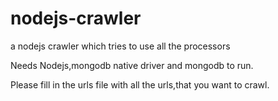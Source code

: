 nodejs-crawler
==============

a nodejs crawler which tries to use all the processors


Needs Nodejs,mongodb native driver and mongodb to run.


Please fill in the urls file with all the urls,that you want to crawl.
